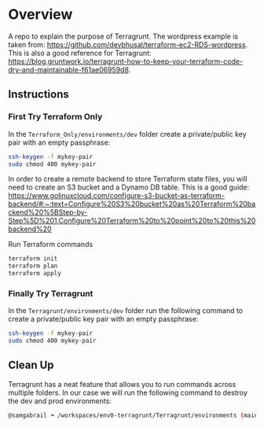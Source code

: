 # Overview

A repo to explain the purpose of Terragrunt. The wordpress example is taken from: https://github.com/devbhusal/terraform-ec2-RDS-wordpress.
This is also a good reference for Terragrunt: https://blog.gruntwork.io/terragrunt-how-to-keep-your-terraform-code-dry-and-maintainable-f61ae06959d8.

## Instructions

### First Try Terraform Only

In the `Terraform_Only/environments/dev` folder create a private/public key pair with an empty passphrase:

```bash
ssh-keygen -f mykey-pair
sudo chmod 400 mykey-pair
```

In order to create a remote backend to store Terraform state files, you will need to create an S3 bucket and a Dynamo DB table. This is a good guide: https://www.golinuxcloud.com/configure-s3-bucket-as-terraform-backend/#:~:text=Configure%20S3%20bucket%20as%20Terraform%20backend%20%5BStep-by-Step%5D%201,Configure%20Terraform%20to%20point%20to%20this%20backend%20

Run Terraform commands

```bash
terraform init
terraform plan
terraform apply
```

### Finally Try Terragrunt

In the `Terragrunt/environments/dev` folder run the following command to create a private/public key pair with an empty passphrase:

```bash
ssh-keygen -f mykey-pair
sudo chmod 400 mykey-pair
```

## Clean Up

Terragrunt has a neat feature that allows you to run commands across multiple folders. In our case we will run the following command to destroy the dev and prod environments:

```bash
@samgabrail ➜ /workspaces/env0-terragrunt/Terragrunt/environments (main) $ terragrunt run-all destroy
```